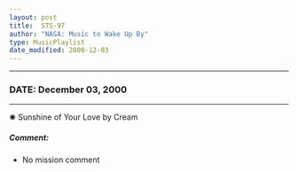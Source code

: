 ```yaml
---
layout: post
title:  STS-97
author: "NASA: Music to Wake Up By"
type: MusicPlaylist
date_modified: 2000-12-03
---
```


----
### DATE: December 03, 2000
----
✺ Sunshine of Your Love by Cream

##### Comment:
* No mission comment
